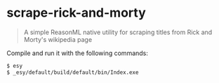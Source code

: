 # scrape-rick-and-morty

> A simple ReasonML native utility for scraping titles from Rick and Morty's wikipedia page

Compile and run it with the following commands:

```bash
$ esy
$ _esy/default/build/default/bin/Index.exe
```
